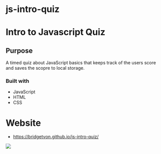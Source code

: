 # js-intro-quiz

# Intro to Javascript Quiz

## Purpose 
A timed quiz about JavaScript basics that keeps track of the users score and saves the scopre to local storage. 

### Built with
* JavaScript
* HTML
* CSS

# Website
* https://bridgetvon.github.io/js-intro-quiz/

<img src="./assets./websitephoto.png"> 